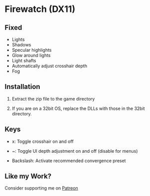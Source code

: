 Firewatch (DX11)
================

Fixed
-----
- Lights
- Shadows
- Specular highlights
- Glow around lights
- Light shafts
- Automatically adjust crosshair depth
- Fog

Installation
------------
1. Extract the zip file to the game directory

2. If you are on a 32bit OS, replace the DLLs with those in the 32bit
   directory.

Keys
----
- x: Toggle crosshair on and off

- ~: Toggle UI depth adjustment on and off (disable for menus)

- Backslash: Activate recommended convergence preset

Like my Work?
-------------
Consider supporting me on [Patreon](https://www.patreon.com/DarkStarSword)

